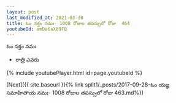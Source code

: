 ```yaml
---
layout: post
last_modified_at: 2021-03-30
title: ఓం నక్తం నమః- 1008 రోజుల తపస్సులో రోజు  464
youtubeId: amDa6aX89FQ
---
```

 
 
 ఓం నక్తం నమః  
 
 -  రాత్రి ఎవరు 
 
  
 
  
 
 
 
 
 
 


{% include youtubePlayer.html id=page.youtubeId %}
 
[Next]({{ site.baseurl }}{% link  split1/_posts/2017-09-28-ఓం యజ్ఞ సమాహితాయ నమః- 1008 రోజుల తపస్సులో రోజు  463.md%})
 
